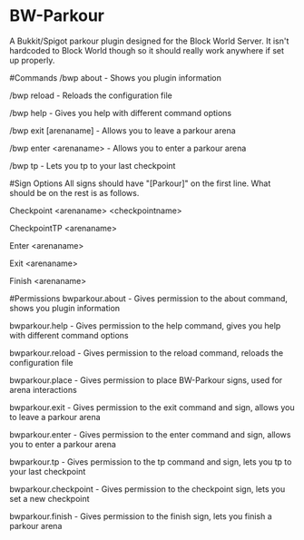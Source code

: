 # BW-Parkour
A Bukkit/Spigot parkour plugin designed for the Block World Server. It isn't hardcoded to Block World though so it should really work anywhere if set up properly.

#Commands
/bwp about - Shows you plugin information

/bwp reload - Reloads the configuration file

/bwp help - Gives you help with different command options

/bwp exit [arenaname] - Allows you to leave a parkour arena

/bwp enter \<arenaname> - Allows you to enter a parkour arena

/bwp tp - Lets you tp to your last checkpoint

#Sign Options
All signs should have "[Parkour]" on the first line. What should be on the rest is as follows.

Checkpoint \<arenaname> \<checkpointname>

CheckpointTP \<arenaname>

Enter \<arenaname>

Exit \<arenaname>

Finish \<arenaname>

#Permissions
bwparkour.about - Gives permission to the about command, shows you plugin information

bwparkour.help - Gives permission to the help command, gives you help with different command options

bwparkour.reload - Gives permission to the reload command, reloads the configuration file

bwparkour.place - Gives permission to place BW-Parkour signs, used for arena interactions

bwparkour.exit - Gives permission to the exit command and sign, allows you to leave a parkour arena

bwparkour.enter - Gives permission to the enter command and sign, allows you to enter a parkour arena

bwparkour.tp - Gives permission to the tp command and sign, lets you tp to your last checkpoint

bwparkour.checkpoint - Gives permission to the checkpoint sign, lets you set a new checkpoint

bwparkour.finish - Gives permission to the finish sign, lets you finish a parkour arena
